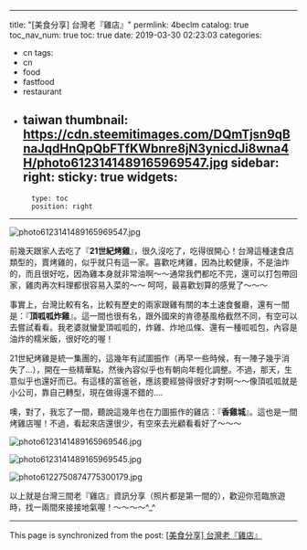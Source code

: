 
---
title: "[美食分享] 台灣老『雞店』"
permlink: 4beclm
catalog: true
toc_nav_num: true
toc: true
date: 2019-03-30 02:23:03
categories:
- cn
tags:
- cn
- food
- fastfood
- restaurant
- taiwan
thumbnail: https://cdn.steemitimages.com/DQmTjsn9qBnaJqdHnQpQbFTfKWbnre8jN3ynicdJi8wna4H/photo6123141489165969547.jpg
sidebar:
    right:
        sticky: true
widgets:
    -
        type: toc
        position: right
---


![photo6123141489165969547.jpg](https://cdn.steemitimages.com/DQmTjsn9qBnaJqdHnQpQbFTfKWbnre8jN3ynicdJi8wna4H/photo6123141489165969547.jpg)

前幾天跟家人去吃了『**21世紀烤雞**』，很久沒吃了，吃得很開心！台灣這種速食店類型的，賣烤雞的，似乎就只有這一家。喜歡吃烤雞，因為比較健康，不是油炸的，而且很好吃，因為雞本身就非常油啊～～通常我們都吃不完，還可以打包帶回家，雞肉再次料理都很容易入菜的～～ 呵呵，最喜歡划算的感覺了～～～

事實上，台灣比較有名，比較有歷史的兩家跟雞有關的本土速食餐廳，還有一間是：『**頂呱呱炸雞**』。這一間也很有名，跟外國來的肯德基風格截然不同，有空可以去嘗試看看。我老婆就蠻愛頂呱呱的，炸雞、炸地瓜條、還有一種呱呱包，內容是油炸的糯米飯，很好吃的喔！

21世紀烤雞是統一集團的，這幾年有試圖振作（再早一些時候，有一陣子幾乎消失了...），開在一些精華點，然後內容似乎也有朝向年輕化調整。不過，那天，生意似乎也還好而已。有這樣的富爸爸，應該要經營得很好才對啊～～像頂呱呱就是小公司，靠自己轉型，現在做得還不錯的....

噢，對了，我忘了一間，聽說這幾年也在力圖振作的雞店：『**香雞城**』。這也是一間烤雞店喔！不過，看起來店還很少，有空來去光顧看看好了～～～



![photo6123141489165969546.jpg](https://cdn.steemitimages.com/DQmWTWMtNj2btovUuzXkVjqaqX6FTemGqdpm8YKsEduKDq6/photo6123141489165969546.jpg)

![photo6123141489165969545.jpg](https://cdn.steemitimages.com/DQmeCjseDiao8oovzxAQ4YWTawRjsmx6gaJ82dCrrSkJJNJ/photo6123141489165969545.jpg)

![photo6122750874775300179.jpg](https://cdn.steemitimages.com/DQmUN9CcrBeGDcpujbCV2DAGe4rx1ifzjCZ7koStbKzWGV4/photo6122750874775300179.jpg)

以上就是台灣三間老『雞店』資訊分享（照片都是第一間的），歡迎你蒞臨旅遊時，找一兩間來接接地氣喔！～～～～^_^

- - -

This page is synchronized from the post: [[美食分享] 台灣老『雞店』](https://steemit.com/@deanliu/4beclm)
